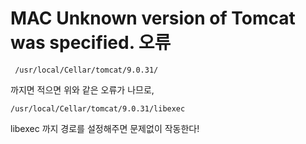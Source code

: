 <!-- @format -->

# MAC Unknown version of Tomcat was specified. 오류

```
 /usr/local/Cellar/tomcat/9.0.31/
```

까지면 적으면 위와 같은 오류가 나므로,

```
/usr/local/Cellar/tomcat/9.0.31/libexec
```

libexec 까지 경로를 설정해주면 문제없이 작동한다!
